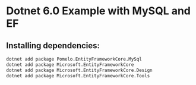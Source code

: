 # Dotnet 6.0 Example with MySQL and EF

## Installing dependencies:
```bash
dotnet add package Pomelo.EntityFrameworkCore.MySql                                                    
dotnet add package Microsoft.EntityFrameworkCore                                                       
dotnet add package Microsoft.EntityFrameworkCore.Design                                                
dotnet add package Microsoft.EntityFrameworkCore.Tools                                                 
```